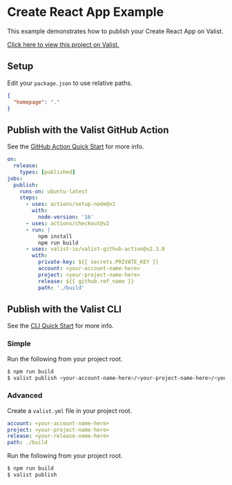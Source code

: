 # Create React App Example

This example demonstrates how to publish your Create React App on Valist.

[Click here to view this project on Valist.](https://mumbai.valist.io/nasdf/example-create-react-app)

## Setup

Edit your `package.json` to use relative paths.

```json
{
  "homepage": "."
}
```

## Publish with the Valist GitHub Action

See the [GitHub Action Quick Start](https://docs.valist.io/github-action/github-action-quick-start) for more info.

```yaml
on:
  release:
    types: [published]
jobs:
  publish:
    runs-on: ubuntu-latest
    steps:
      - uses: actions/setup-node@v2
        with:
          node-version: '16'
      - uses: actions/checkout@v2
      - run: |
          npm install
          npm run build
      - uses: valist-io/valist-github-action@v2.3.0
        with:
          private-key: ${{ secrets.PRIVATE_KEY }}
          account: <your-account-name-here>
          project: <your-project-name-here>
          release: ${{ github.ref_name }}
          path: './build'
```

## Publish with the Valist CLI

See the [CLI Quick Start](https://docs.valist.io/cli/cli-quick-start) for more info.

### Simple

Run the following from your project root.

```bash
$ npm run build
$ valist publish <your-account-name-here>/<your-project-name-here>/<your-release-name-here> ./build
```

### Advanced

Create a `valist.yml` file in your project root.

```yaml
account: <your-account-name-here>
project: <your-project-name-here>
release: <your-release-name-here>
path: ./build
```

Run the following from your project root.

```bash
$ npm run build
$ valist publish
```
